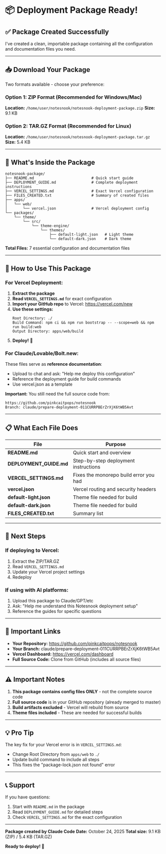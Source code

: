 # 📦 Deployment Package Ready!

## ✅ Package Created Successfully

I've created a clean, importable package containing all the configuration and documentation files you need.

---

## 📥 Download Your Package

Two formats available - choose your preference:

### Option 1: ZIP Format (Recommended for Windows/Mac)
**Location:** `/home/user/notesnook/notesnook-deployment-package.zip`
**Size:** 9.1 KB

### Option 2: TAR.GZ Format (Recommended for Linux)
**Location:** `/home/user/notesnook/notesnook-deployment-package.tar.gz`
**Size:** 5.4 KB

---

## 📂 What's Inside the Package

```
notesnook-package/
├── README.md                          # Quick start guide
├── DEPLOYMENT_GUIDE.md                # Complete deployment instructions
├── VERCEL_SETTINGS.md                 # Exact Vercel configuration
├── FILES_CREATED.txt                  # Summary of created files
├── apps/
│   └── web/
│       └── vercel.json                # Vercel deployment config
└── packages/
    └── theme/
        └── src/
            └── theme-engine/
                └── themes/
                    ├── default-light.json   # Light theme
                    └── default-dark.json    # Dark theme
```

**Total Files:** 7 essential configuration and documentation files

---

## 🚀 How to Use This Package

### For Vercel Deployment:

1. **Extract the package**
2. **Read `VERCEL_SETTINGS.md`** for exact configuration
3. **Import your GitHub repo** to Vercel: https://vercel.com/new
4. **Use these settings:**
   ```
   Root Directory: ./
   Build Command: npm ci && npm run bootstrap -- --scope=web && npm run build:web
   Output Directory: apps/web/build
   ```
5. **Deploy!** 🎉

### For Claude/Lovable/Bolt.new:

These files serve as **reference documentation**:
- Upload to chat and ask: "Help me deploy this configuration"
- Reference the deployment guide for build commands
- Use vercel.json as a template

**Important:** You still need the full source code from:
```
https://github.com/pinkcaitpops/notesnook
Branch: claude/prepare-deployment-011CURRPBErZrXjK6tWB5Avt
```

---

## 📋 What Each File Does

| File | Purpose |
|------|---------|
| **README.md** | Quick start and overview |
| **DEPLOYMENT_GUIDE.md** | Step-by-step deployment instructions |
| **VERCEL_SETTINGS.md** | Fixes the monorepo build error you had |
| **vercel.json** | Vercel routing and security headers |
| **default-light.json** | Theme file needed for build |
| **default-dark.json** | Theme file needed for build |
| **FILES_CREATED.txt** | Summary list |

---

## 🎯 Next Steps

### If deploying to Vercel:
1. Extract the ZIP/TAR.GZ
2. Read `VERCEL_SETTINGS.md`
3. Update your Vercel project settings
4. Redeploy

### If using with AI platforms:
1. Upload this package to Claude/GPT/etc
2. Ask: "Help me understand this Notesnook deployment setup"
3. Reference the guides for specific questions

---

## 🔗 Important Links

- **Your Repository:** https://github.com/pinkcaitpops/notesnook
- **Your Branch:** claude/prepare-deployment-011CURRPBErZrXjK6tWB5Avt
- **Vercel Dashboard:** https://vercel.com/dashboard
- **Full Source Code:** Clone from GitHub (includes all source files)

---

## ⚠️ Important Notes

1. **This package contains config files ONLY** - not the complete source code
2. **Full source code** is in your GitHub repository (already merged to master)
3. **Build artifacts excluded** - Vercel will rebuild from source
4. **Theme files included** - These are needed for successful builds

---

## 💡 Pro Tip

The key fix for your Vercel error is in `VERCEL_SETTINGS.md`:
- Change Root Directory from `apps/web` to `./`
- Update build command to include all steps
- This fixes the "package-lock.json not found" error

---

## 📞 Support

If you have questions:
1. Start with `README.md` in the package
2. Read `DEPLOYMENT_GUIDE.md` for detailed steps
3. Check `VERCEL_SETTINGS.md` for the exact configuration

---

**Package created by Claude Code**
**Date:** October 24, 2025
**Total size:** 9.1 KB (ZIP) / 5.4 KB (TAR.GZ)

**Ready to deploy! 🚀**
